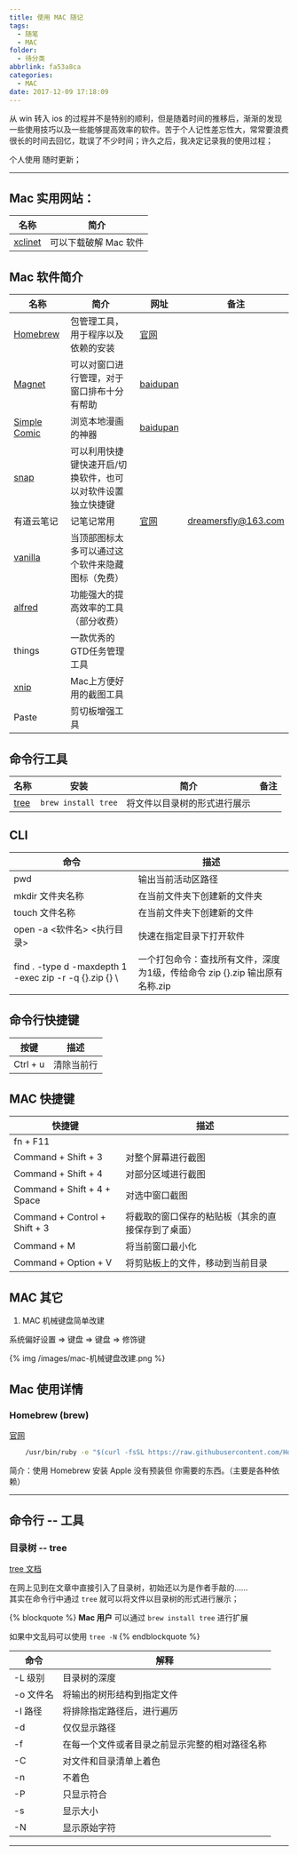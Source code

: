 ```yaml
---
title: 使用 MAC 随记
tags:
  - 随笔
  - MAC
folder:
  - 待分类
abbrlink: fa53a8ca
categories:
  - MAC
date: 2017-12-09 17:18:09
---
```


从 win 转入 ios 的过程并不是特别的顺利，但是随着时间的推移后，渐渐的发现一些使用技巧以及一些能够提高效率的软件。苦于个人记性差忘性大，常常要浪费很长的时间去回忆，耽误了不少时间；许久之后，我决定记录我的使用过程；

个人使用 随时更新；

---

<!-- more -->

## Mac 实用网站：

| 名称                   | 简介                  |
| ---------------------- | --------------------- |
| [xclinet][xclientlink] | 可以下载破解 Mac 软件 |

[xclientlink]: http://xclient.info/?t=74822879aecdaf236a2c9ddc58f7a7dcc36d5758

## Mac 软件简介

<!-- prettier-ignore-start -->
名称 | 简介 | 网址 | 备注
---|----|----|---
[Homebrew](#Homebrew) | 包管理工具，用于程序以及依赖的安装 | [官网](https://brew.sh/index_zh-cn.html)
[Magnet](https://itunes.apple.com/cn/app/magnet/id441258766?mt=12) | 可以对窗口进行管理，对于窗口排布十分有帮助 | [baidupan](链接:https://pan.baidu.com/s/1i4WMHfv)
[Simple Comic](http://dancingtortoise.com/simplecomic/) | 浏览本地漫画的神器 | [baidupan](https://pan.baidu.com/s/1boUXm0Z)
[snap](https://itunes.apple.com/cn/app/snap/id418073146?mt=12) | 可以利用快捷键快速开启/切换软件，也可以对软件设置独立快捷键 | 
有道云笔记 | 记笔记常用 | [官网](https://note.youdao.com/) | dreamersfly@163.com
[vanilla](https://matthewpalmer.net/vanilla/) | 当顶部图标太多可以通过这个软件来隐藏图标（免费） | 
[alfred](https://www.alfredapp.com/) | 功能强大的提高效率的工具（部分收费） |
things | 一款优秀的GTD任务管理工具 |
[xnip](https://zh.xnipapp.com/) | Mac上方便好用的截图工具 |
Paste | 剪切板增强工具 |
<!-- prettier-ignore-end -->

## 命令行工具

| 名称          | 安装                | 简介                         | 备注 |
| ------------- | ------------------- | ---------------------------- | ---- |
| [tree](#tree) | `brew install tree` | 将文件以目录树的形式进行展示 |

## CLI

<!-- prettier-ignore-start -->

命令 | 描述
---|---
pwd | 输出当前活动区路径
mkdir 文件夹名称 | 在当前文件夹下创建新的文件夹
touch 文件名称 | 在当前文件夹下创建新的文件 
open -a <软件名> <执行目录> | 快速在指定目录下打开软件
find . -type d -maxdepth 1 -exec zip -r -q {}.zip {} \ | 一个打包命令：查找所有文件，深度为1级，传给命令 zip {}.zip 输出原有名称.zip

<!-- prettier-ignore-end -->

## 命令行快捷键

| 按键     | 描述       |
| -------- | ---------- |
| Ctrl + u | 清除当前行 |

## MAC 快捷键

| 快捷键                        | 描述                                               |
| ----------------------------- | -------------------------------------------------- |
| fn + F11                      |                                                    | Command + F3 | 显示桌面 |
| Command + Shift + 3           | 对整个屏幕进行截图                                 |
| Command + Shift + 4           | 对部分区域进行截图                                 |
| Command + Shift + 4 + Space   | 对选中窗口截图                                     |
| Command + Control + Shift + 3 | 将截取的窗口保存的粘贴板（其余的直接保存到了桌面） |
| Command + M                   | 将当前窗口最小化                                   |
| Command + Option + V          | 将剪贴板上的文件，移动到当前目录                   |

## MAC 其它

1.  MAC 机械键盘简单改建

系统偏好设置 => 键盘 => 键盘 => 修饰键

{% img /images/mac-机械键盘改建.png %}

## Mac 使用详情

<span id="Homebrew"></span>

### Homebrew (brew)

[官网](https://brew.sh/index_zh-cn.html)

```cmd bash 安装 brew 命令
    /usr/bin/ruby -e "$(curl -fsSL https://raw.githubusercontent.com/Homebrew/install/master/install)"
```

简介：使用 Homebrew 安装 Apple 没有预装但 你需要的东西。（主要是各种依赖）

---

## 命令行 -- 工具

<span id="tree"></span>

### 目录树 -- tree

[tree 文档](http://mama.indstate.edu/users/ice/tree/tree.1.html)

在网上见到在文章中直接引入了目录树，初始还以为是作者手敲的......  
其实在命令行中通过 `tree` 就可以将文件以目录树的形式进行展示；

{% blockquote %}
**Mac 用户** 可以通过 `brew install tree` 进行扩展

如果中文乱码可以使用 `tree -N`
{% endblockquote %}

| 命令      | 解释                                           |
| --------- | ---------------------------------------------- |
| -L 级别   | 目录树的深度                                   |
| -o 文件名 | 将输出的树形结构到指定文件                     |
| -I 路径   | 将排除指定路径后，进行遍历                     |
| -d        | 仅仅显示路径                                   |
| -f        | 在每一个文件或者目录之前显示完整的相对路径名称 |
| -C        | 对文件和目录清单上着色                         |
| -n        | 不着色                                         |
| -P        | 只显示符合                                     |
| -s        | 显示大小                                       |
| -N        | 显示原始字符                                   |

---
